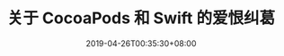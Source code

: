 ---
title: "关于 CocoaPods 和 Swift 的爱恨纠葛"
date: 2019-04-26T00:35:30+08:00
draft: true
categories: ["CocoaPods"]
tags: ["Library", "Framework"]
---